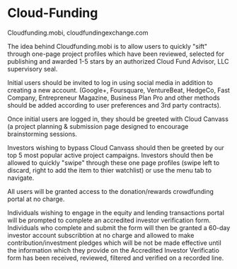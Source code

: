 Cloud-Funding
=============

Cloudfunding.mobi, cloudfundingexchange.com


The idea behind Cloudfunding.mobi is to allow users to quickly "sift" through one-page project profiles which have been reviewed, selected for publishing and awarded 1-5 stars by an authorized Cloud Fund Advisor, LLC supervisory seal. 

Initial users should be invited to log in using social media in addition to creating a new account. (Google+, Foursquare, VentureBeat, HedgeCo, Fast Company, Entrepreneur Magazine, Business Plan Pro and other methods should be added according to user preferences and 3rd party contracts). 

Once initial users are logged in, they should be greeted with Cloud Canvass (a project planning & submission page designed to encourage brainstorming sessions. 

Investors wishing to bypass Cloud Canvass should then be greeted by our top 5 most popular active project campaigns. Investors should then be allowed to quickly "swipe" through these one page profiles (swipe left to discard, right to add the item to thier watchlist) or use the menu tab to navigate.

All users will be granted access to the donation/rewards crowdfunding portal at no charge. 

Individuals wishing to engage in the equity and lending transactions portal will be prompted to complete an accredited investor verification form. Individuals who complete and submit the form will then be granted a 60-day investor account subscribtion at no charge and allowed to make contribution/investment pledges which will be not be made effective until the information which they provide on the Accredited Investor Verificatio form has been received, reviewed, filtered and verified on a recorded line.










